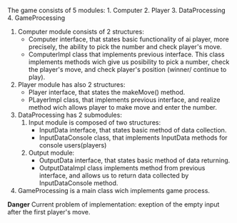 The game consists of 5 modules:
    1. Computer
    2. Player
    3. DataProcessing
    4. GameProcessing

1. Computer module consists of 2 structures:
    * Computer interface, that states basic functionality of ai player, more precisely, the ability to pick the number and check player's move.
    * ComputerImpl class that implements previous interface. This class implements methods wich give us posibility to pick a number, check the player's move, and check player's position (winner/ continue to play).
2. Player module has also 2 structures:
    * Player interface, that states the makeMove() method.
    * PLayerImpl class, that implements previous interface, and realize method wich allows player to make move and enter the number.
3. DataProcessing has 2 submodules:
    1. Input module is composed of two structures:
        * InputData interface, that states basic method of data collection.
        * InputDataConsole class, that implements InputData methods for console users(players)
    2. Output module:
        * OutputData interface, that states basic method of data returning.
        * OutputDataImpl class implements method from previous interface, and allows us to return data collected by InputDataConsole method.
4. GameProcessing is a main class wich implements game process.

**Danger**
Current problem of implementation: exeption of the empty input after the first player's move.